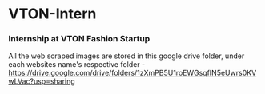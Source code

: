 # VTON-Intern
### Internship at VTON Fashion Startup
All the web scraped images are stored in this google drive folder, under each websites name's respective folder - 
https://drive.google.com/drive/folders/1zXmPB5U1roEWGsqfIN5eUwrs0KVwLVac?usp=sharing
